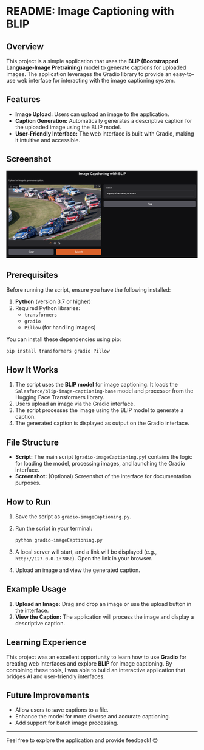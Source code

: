 # README: Image Captioning with BLIP

## Overview

This project is a simple application that uses the **BLIP (Bootstrapped Language-Image Pretraining)** model to generate captions for uploaded images. The application leverages the Gradio library to provide an easy-to-use web interface for interacting with the image captioning system.

## Features

- **Image Upload:** Users can upload an image to the application.
- **Caption Generation:** Automatically generates a descriptive caption for the uploaded image using the BLIP model.
- **User-Friendly Interface:** The web interface is built with Gradio, making it intuitive and accessible.

## Screenshot

![Web Interface](images/readme.png)

## Prerequisites

Before running the script, ensure you have the following installed:

1. **Python** (version 3.7 or higher)
2. Required Python libraries:
   - `transformers`
   - `gradio`
   - `Pillow` (for handling images)

You can install these dependencies using pip:

```bash
pip install transformers gradio Pillow
```

## How It Works

1. The script uses the **BLIP model** for image captioning. It loads the `Salesforce/blip-image-captioning-base` model and processor from the Hugging Face Transformers library.
2. Users upload an image via the Gradio interface.
3. The script processes the image using the BLIP model to generate a caption.
4. The generated caption is displayed as output on the Gradio interface.

## File Structure

- **Script:** The main script (`gradio-imageCaptioning.py`) contains the logic for loading the model, processing images, and launching the Gradio interface.
- **Screenshot:** (Optional) Screenshot of the interface for documentation purposes.

## How to Run

1. Save the script as `gradio-imageCaptioning.py`.
2. Run the script in your terminal:

   ```bash
   python gradio-imageCaptioning.py
   ```

3. A local server will start, and a link will be displayed (e.g., `http://127.0.0.1:7860`). Open the link in your browser.
4. Upload an image and view the generated caption.

## Example Usage

1. **Upload an Image:** Drag and drop an image or use the upload button in the interface.
2. **View the Caption:** The application will process the image and display a descriptive caption.

## Learning Experience

This project was an excellent opportunity to learn how to use **Gradio** for creating web interfaces and explore **BLIP** for image captioning. By combining these tools, I was able to build an interactive application that bridges AI and user-friendly interfaces.

## Future Improvements

- Allow users to save captions to a file.
- Enhance the model for more diverse and accurate captioning.
- Add support for batch image processing.

---

Feel free to explore the application and provide feedback! 😊
